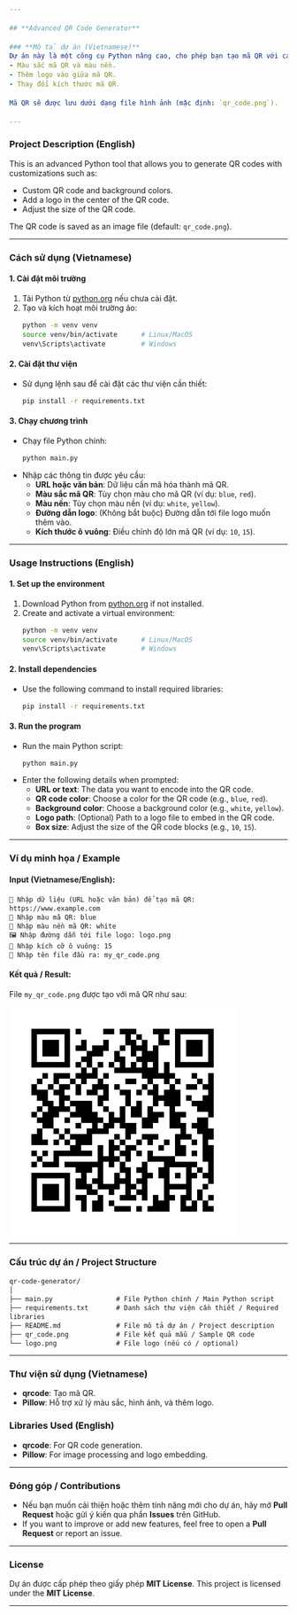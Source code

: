 ```yaml
---

## **Advanced QR Code Generator**

### **Mô tả dự án (Vietnamese)**
Dự án này là một công cụ Python nâng cao, cho phép bạn tạo mã QR với các tùy chỉnh như:
- Màu sắc mã QR và màu nền.
- Thêm logo vào giữa mã QR.
- Thay đổi kích thước mã QR.

Mã QR sẽ được lưu dưới dạng file hình ảnh (mặc định: `qr_code.png`).

---
```


### **Project Description (English)**
This is an advanced Python tool that allows you to generate QR codes with customizations such as:
- Custom QR code and background colors.
- Add a logo in the center of the QR code.
- Adjust the size of the QR code.

The QR code is saved as an image file (default: `qr_code.png`).

---

### **Cách sử dụng (Vietnamese)**
#### **1. Cài đặt môi trường**
1. Tải Python từ [python.org](https://www.python.org/) nếu chưa cài đặt.
2. Tạo và kích hoạt môi trường ảo:
   ```bash
   python -m venv venv
   source venv/bin/activate      # Linux/MacOS
   venv\Scripts\activate         # Windows
   ```

#### **2. Cài đặt thư viện**
- Sử dụng lệnh sau để cài đặt các thư viện cần thiết:
   ```bash
   pip install -r requirements.txt
   ```

#### **3. Chạy chương trình**
- Chạy file Python chính:
   ```bash
   python main.py
   ```
- Nhập các thông tin được yêu cầu:
  - **URL hoặc văn bản**: Dữ liệu cần mã hóa thành mã QR.
  - **Màu sắc mã QR**: Tùy chọn màu cho mã QR (ví dụ: `blue`, `red`).
  - **Màu nền**: Tùy chọn màu nền (ví dụ: `white`, `yellow`).
  - **Đường dẫn logo**: (Không bắt buộc) Đường dẫn tới file logo muốn thêm vào.
  - **Kích thước ô vuông**: Điều chỉnh độ lớn mã QR (ví dụ: `10`, `15`).

---

### **Usage Instructions (English)**
#### **1. Set up the environment**
1. Download Python from [python.org](https://www.python.org/) if not installed.
2. Create and activate a virtual environment:
   ```bash
   python -m venv venv
   source venv/bin/activate      # Linux/MacOS
   venv\Scripts\activate         # Windows
   ```

#### **2. Install dependencies**
- Use the following command to install required libraries:
   ```bash
   pip install -r requirements.txt
   ```

#### **3. Run the program**
- Run the main Python script:
   ```bash
   python main.py
   ```
- Enter the following details when prompted:
  - **URL or text**: The data you want to encode into the QR code.
  - **QR code color**: Choose a color for the QR code (e.g., `blue`, `red`).
  - **Background color**: Choose a background color (e.g., `white`, `yellow`).
  - **Logo path**: (Optional) Path to a logo file to embed in the QR code.
  - **Box size**: Adjust the size of the QR code blocks (e.g., `10`, `15`).

---

### **Ví dụ minh họa / Example**
#### **Input (Vietnamese/English):**
```plaintext
🔗 Nhập dữ liệu (URL hoặc văn bản) để tạo mã QR: https://www.example.com
🎨 Nhập màu mã QR: blue
🎨 Nhập màu nền mã QR: white
🖼️ Nhập đường dẫn tới file logo: logo.png
📏 Nhập kích cỡ ô vuông: 15
💾 Nhập tên file đầu ra: my_qr_code.png
```

#### **Kết quả / Result:**
File `my_qr_code.png` được tạo với mã QR như sau:

![alt text](qr_code.png)

---

### **Cấu trúc dự án / Project Structure**
```plaintext
qr-code-generator/
│
├── main.py                # File Python chính / Main Python script
├── requirements.txt       # Danh sách thư viện cần thiết / Required libraries
├── README.md              # File mô tả dự án / Project description
├── qr_code.png            # File kết quả mẫu / Sample QR code
└── logo.png               # File logo (nếu có / optional)
```

---

### **Thư viện sử dụng (Vietnamese)**
- **qrcode**: Tạo mã QR.
- **Pillow**: Hỗ trợ xử lý màu sắc, hình ảnh, và thêm logo.

### **Libraries Used (English)**
- **qrcode**: For QR code generation.
- **Pillow**: For image processing and logo embedding.

---

### **Đóng góp / Contributions**
- Nếu bạn muốn cải thiện hoặc thêm tính năng mới cho dự án, hãy mở **Pull Request** hoặc gửi ý kiến qua phần **Issues** trên GitHub.
- If you want to improve or add new features, feel free to open a **Pull Request** or report an issue.

---

### **License**
Dự án được cấp phép theo giấy phép **MIT License**.
This project is licensed under the **MIT License**.

---
